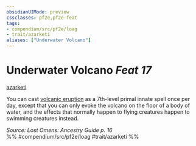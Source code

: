 ```yaml
---
obsidianUIMode: preview
cssclasses: pf2e,pf2e-feat
tags:
- compendium/src/pf2e/loag
- trait/azarketi
aliases: ["Underwater Volcano"]
---
```

# Underwater Volcano  *Feat 17*  
[azarketi](rules/traits/azarketi-loag.md "Azarketi Ancestry & Heritage Trait")  


You can cast [volcanic eruption](compendium/spells/volcanic-eruption.md) as a 7th-level primal innate spell once per day, except that you can only evoke the volcano on the floor of a body of water, and the effects that normally happen to flying creatures happen to swimming creatures instead.

*Source: Lost Omens: Ancestry Guide p. 16*  
%% #compendium/src/pf2e/loag #trait/azarketi %%